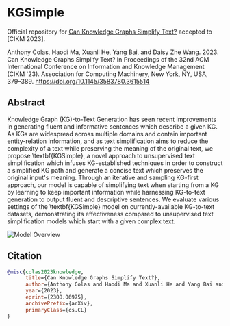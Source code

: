 # KGSimple
Official repository for [Can Knowledge Graphs Simplify Text?](https://dl.acm.org/doi/10.1145/3583780.3615514) accepted to [CIKM 2023].

Anthony Colas, Haodi Ma, Xuanli He, Yang Bai, and Daisy Zhe Wang. 2023. Can Knowledge Graphs Simplify Text? In Proceedings of the 32nd ACM International Conference on Information and Knowledge Management (CIKM '23). Association for Computing Machinery, New York, NY, USA, 379–389. https://doi.org/10.1145/3583780.3615514

  
## Abstract
Knowledge Graph (KG)-to-Text Generation has seen recent improvements in generating fluent and informative sentences which describe a given KG. As KGs are widespread across multiple domains and contain important entity-relation information, and as text simplification aims to reduce the complexity of a text while preserving the meaning of the original text, we propose \textbf{KGSimple}, a novel approach to unsupervised text simplification which infuses KG-established techniques in order to construct a simplified KG path and generate a concise text which preserves the original input's meaning. Through an iterative and sampling KG-first approach, our model is capable of simplifying text when starting from a KG by learning to keep important information while harnessing KG-to-text generation to output fluent and descriptive sentences. We evaluate various settings of the \textbf{KGSimple} model on currently-available KG-to-text datasets, demonstrating its effectiveness compared to unsupervised text simplification models which start with a given complex text.

![Model Overview](Figures/overview.png#pic_center)

## Citation
```bibtex
@misc{colas2023knowledge,
      title={Can Knowledge Graphs Simplify Text?}, 
      author={Anthony Colas and Haodi Ma and Xuanli He and Yang Bai and Daisy Zhe Wang},
      year={2023},
      eprint={2308.06975},
      archivePrefix={arXiv},
      primaryClass={cs.CL}
}
```
